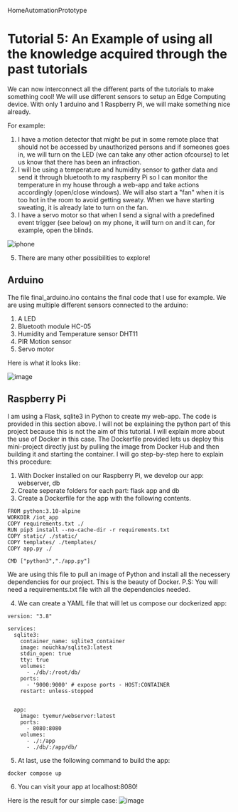  HomeAutomationPrototype

# Tutorial 5: An Example of using all the knowledge acquired through the past tutorials

We can now interconnect all the different parts of the tutorials to make something cool!
We will use different sensors to setup an Edge Computing device. With only 1 arduino and 1 Raspberry Pi, we will make something nice already. 

For example:
1. I have a motion detector that might be put in some remote place that should not be accessed by unauthorized persons and if someones goes in, we will turn on the LED (we can take any other action ofcourse) to let us know that there has been an infraction.
2. I will be using a temperature and humidity sensor to gather data and send it through bluetooth to my raspberry Pi so I can monitor the temperature in my house through a web-app and take actions accordingly (open/close windows). We will also start a "fan" when it is too hot in the room to avoid getting sweaty. When we have starting sweating, it is already late to turn on the fan. 
3. I have a servo motor so that when I send a signal with a predefined event trigger (see below) on my phone, it will turn on and it can, for example, open the blinds.

![iphone](https://github.com/Mogreine29/HomeAutomationPrototype/assets/71849675/13ac67fe-a9f6-4ac4-bccb-86ad287b7764)


5. There are many other possibilities to explore!

## Arduino
The file final_arduino.ino contains the final code that I use for example. We are using multiple different sensors connected to the arduino:
1. A LED
2. Bluetooth module HC-05
3. Humidity and Temperature sensor DHT11
4. PIR Motion sensor 
5. Servo motor

Here is what it looks like:

![image](https://github.com/Mogreine29/HomeAutomationPrototype/assets/71849675/55f2f18c-6caf-4fc4-8d22-6e6b5266494b)


## Raspberry Pi
I am using a Flask, sqlite3 in Python to create my web-app. The code is provided in this section above. 
I will not be explaining the python part of this project because this is not the aim of this tutorial. I will explain more about the use of Docker in this case. 
The Dockerfile provided lets us deploy this mini-project directly just by pulling the image from Docker Hub and then building it and starting the container.
I will go step-by-step here to explain this procedure:

1. With Docker installed on our Raspberry Pi, we develop our app: webserver, db
2. Create seperate folders for each part: flask app and db
3. Create a Dockerfile for the app with the following contents. 
```
FROM python:3.10-alpine
WORKDIR /iot_app
COPY requirements.txt ./
RUN pip3 install --no-cache-dir -r requirements.txt
COPY static/ ./static/
COPY templates/ ./templates/
COPY app.py ./

CMD ["python3","./app.py"]
```
We are using this file to pull an image of Python and install all the necessery dependencies for our project. This is the beauty of Docker.
P.S: You will need a requirements.txt file with all the dependencies needed.

4. We can create a YAML file that will let us compose our dockerized app:

```
version: "3.8"

services:
  sqlite3:
    container_name: sqlite3_container
    image: nouchka/sqlite3:latest
    stdin_open: true
    tty: true
    volumes:
      - ./db/:/root/db/
    ports:
      - '9000:9000' # expose ports - HOST:CONTAINER
    restart: unless-stopped


  app:
    image: tyemur/webserver:latest
    ports:
      - 8080:8080
    volumes:
      - ./:/app
      - ./db/:/app/db/
```

5. At last, use the following command to build the app:

```
docker compose up
```

6. You can visit your app at localhost:8080!

Here is the result for our simple case:
![image](https://github.com/Mogreine29/HomeAutomationPrototype/assets/71849675/1c8adf28-db32-46b2-bce0-87a870435525)

